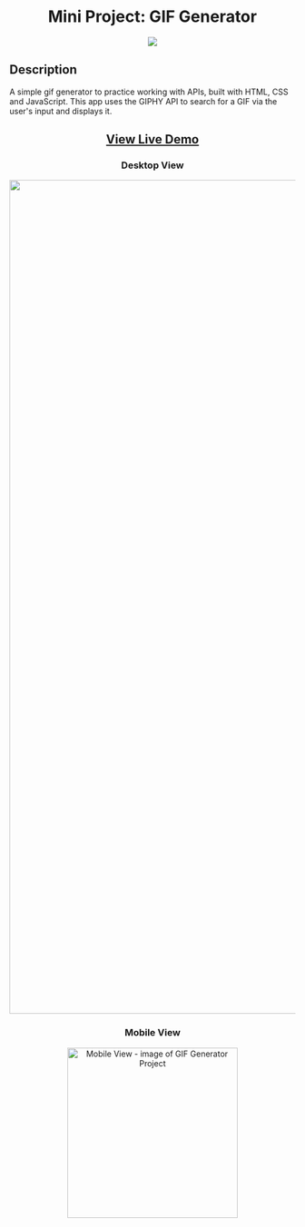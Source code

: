 <div align=center>
  <h1>Mini Project: GIF Generator</h1>
  <a href="https://skillicons.dev">
    <img src="https://skillicons.dev/icons?i=html,css,js" />
  </a>
</div>

## Description
A simple gif generator to practice working with APIs, built with HTML, CSS and JavaScript. This app uses the GIPHY API to search for a GIF via the user's input and displays it.
<div align=center>
  <h2><a href="https://www.mikeson.me/gif-generator/"><strong>View Live Demo</strong></a></h2>
  <h3>Desktop View</h3>
  <img width="1470" alt="Desktop View - image of GIF Generator Project" src="https://user-images.githubusercontent.com/109072086/199530285-cb729785-8323-4aae-9642-34ca13463d6e.png">
  <h3>Mobile View</h3>
  <img width="300" alt="Mobile View - image of GIF Generator Project" src="https://user-images.githubusercontent.com/109072086/199535607-98416e92-45e7-4e0e-bd96-b393dab705f5.png">
</div>
